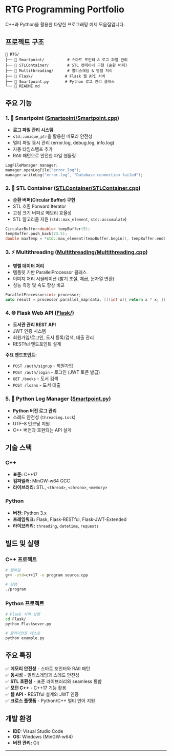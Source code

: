 # RTG Programming Portfolio

C++과 Python을 활용한 다양한 프로그래밍 예제 모음집입니다.

## 프로젝트 구조

```
📁 RTG/
├── 📁 Smartpoint/          # 스마트 포인터 & 로그 파일 관리
├── 📁 STLContainer/        # STL 컨테이너 구현 (순환 버퍼)
├── 📁 Multithreading/      # 멀티스레딩 & 병렬 처리
├── 📁 Flask/              # Flask 웹 API 서버
├── 📄 Smartpoint.py       # Python 로그 관리 클래스
└── 📄 README.md
```

## 주요 기능

### 1. 🔧 Smartpoint ([Smartpoint/Smartpoint.cpp](Smartpoint/Smartpoint.cpp))
- **로그 파일 관리 시스템**
- `std::unique_ptr`을 활용한 메모리 안전성
- 멀티 파일 동시 관리 (error.log, debug.log, info.log)
- 자동 타임스탬프 추가
- RAII 패턴으로 안전한 파일 핸들링

```cpp
LogFileManager manager;
manager.openLogFile("error.log");
manager.writeLog("error.log", "Database connection failed");
```

### 2. 🔄 STL Container ([STLContainer/STLContainer.cpp](STLContainer/STLContainer.cpp))
- **순환 버퍼(Circular Buffer) 구현**
- STL 호환 Forward Iterator
- 고정 크기 버퍼로 메모리 효율성
- STL 알고리즘 지원 (`std::max_element`, `std::accumulate`)

```cpp
CircularBuffer<double> tempBuffer(5);
tempBuffer.push_back(23.5);
double maxTemp = *std::max_element(tempBuffer.begin(), tempBuffer.end());
```

### 3. ⚡ Multithreading ([Multithreading/Multithreading.cpp](Multithreading/Multithreading.cpp))
- **병렬 데이터 처리**
- 템플릿 기반 ParallelProcessor 클래스
- 이미지 처리 시뮬레이션 (밝기 조절, 제곱, 문자열 변환)
- 성능 측정 및 속도 향상 비교

```cpp
ParallelProcessor<int> processor;
auto result = processor.parallel_map(data, [](int x){ return x * x; });
```

### 4. 🌐 Flask Web API ([Flask/](Flask/))
- **도서관 관리 REST API**
- JWT 인증 시스템
- 회원가입/로그인, 도서 등록/검색, 대출 관리
- RESTful 엔드포인트 설계

**주요 엔드포인트:**
- `POST /auth/signup` - 회원가입
- `POST /auth/login` - 로그인 (JWT 토큰 발급)
- `GET /books` - 도서 검색
- `POST /loans` - 도서 대출

### 5. 🐍 Python Log Manager ([Smartpoint.py](Smartpoint.py))
- **Python 버전 로그 관리**
- 스레드 안전성 (`threading.Lock`)
- UTF-8 인코딩 지원
- C++ 버전과 호환되는 API 설계

## 기술 스택

### C++
- **표준:** C++17
- **컴파일러:** MinGW-w64 GCC
- **라이브러리:** STL, `<thread>`, `<chrono>`, `<memory>`

### Python
- **버전:** Python 3.x
- **프레임워크:** Flask, Flask-RESTful, Flask-JWT-Extended
- **라이브러리:** `threading`, `datetime`, `requests`

## 빌드 및 실행

### C++ 프로젝트
```bash
# 컴파일
g++ -std=c++17 -o program source.cpp

# 실행
./program
```

### Python 프로젝트
```bash
# Flask 서버 실행
cd Flask/
python Flasksever.py

# 클라이언트 테스트
python example.py
```

## 주요 특징

✅ **메모리 안전성** - 스마트 포인터와 RAII 패턴  
✅ **동시성** - 멀티스레딩과 스레드 안전성  
✅ **STL 호환성** - 표준 라이브러리와 seamless 통합  
✅ **모던 C++** - C++17 기능 활용  
✅ **웹 API** - RESTful 설계와 JWT 인증  
✅ **크로스 플랫폼** - Python/C++ 멀티 언어 지원  

## 개발 환경

- **IDE:** Visual Studio Code
- **OS:** Windows (MinGW-w64)
- **버전 관리:** Git

---